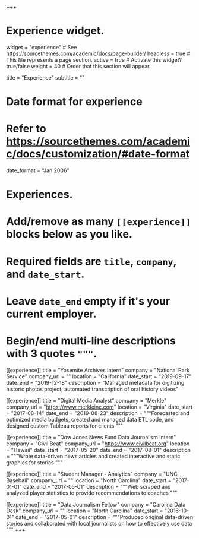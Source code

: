 +++
# Experience widget.
widget = "experience"  # See https://sourcethemes.com/academic/docs/page-builder/
headless = true  # This file represents a page section.
active = true  # Activate this widget? true/false
weight = 40  # Order that this section will appear.

title = "Experience"
subtitle = ""

# Date format for experience
#   Refer to https://sourcethemes.com/academic/docs/customization/#date-format
date_format = "Jan 2006"

# Experiences.
#   Add/remove as many `[[experience]]` blocks below as you like.
#   Required fields are `title`, `company`, and `date_start`.
#   Leave `date_end` empty if it's your current employer.
#   Begin/end multi-line descriptions with 3 quotes `"""`.
[[experience]]
  title = "Yosemite Archives Intern"
  company = "National Park Service"
  company_url = ""
  location = "California"
  date_start = "2019-09-17"
  date_end = "2019-12-18"
  description = "Managed metadata for digitizing historic photos project; automated transcription of oral history videos"


[[experience]]
  title = "Digital Media Analyst"
  company = "Merkle"
  company_url = "https://www.merkleinc.com"
  location = "Virginia"
  date_start = "2017-08-14"
  date_end = "2019-08-23"
  description = """Forecasted and optimized media budgets, created and managed data ETL code, and designed custom Tableau reports for clients
  """


[[experience]]
    title = "Dow Jones News Fund Data Journalism Intern"
    company = "Civil Beat"
    company_url = "https://www.civilbeat.org"
    location = "Hawaii"
    date_start = "2017-05-20"
    date_end = "2017-08-01"
    description = """Wrote data-driven news articles and created interactive and static graphics for stories
    """

[[experience]]
    title = "Student Manager - Analytics"
    company = "UNC Baseball"
    company_url = ""
    location = "North Carolina"
    date_start = "2017-01-01"
    date_end = "2017-05-01"
    description = """Web scraped and analyzed player statistics to provide recommendations to coaches
    """

[[experience]]
    title = "Data Journalism Fellow"
    company = "Carolina Data Desk"
    company_url = ""
    location = "North Carolina"
    date_start = "2016-10-01"
    date_end = "2017-05-01"
    description = """Produced original data-driven stories and collaborated with local journalists on how to effectively use data
    """
+++
